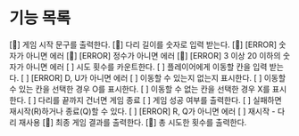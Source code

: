 # 기능 목록

[:deciduous_tree:] 게임 시작 문구를 출력한다.
[:deciduous_tree:] 다리 길이를 숫자로 입력 받는다.
    [:deciduous_tree:] [ERROR] 숫자가 아니면 에러
    [:deciduous_tree:] [ERROR] 정수가 아니면 에러
    [:deciduous_tree:] [ERROR] 3 이상 20 이하의 숫자가 아니면 에러
[ ] 시도 횟수를 카운트한다.
[ ] 플레이어에게 이동할 칸을 입력 받는다.
    [ ] [ERROR] D, U가 아니면 에러
[ ] 이동할 수 있는지 없는지 표시한다.
    [ ] 이동할 수 있는 칸을 선택한 경우 O를 표시한다.
    [ ] 이동할 수 없는 칸을 선택한 경우 X를 표시한다.
[ ] 다리를 끝까지 건너면 게임 종료
[ ] 게임 성공 여부를 출력한다.
[ ] 실패하면 재시작(R)하거나 종료(Q)할 수 있다.
    [ ] [ERROR] R, Q가 아니면 에러
[ ] 재시작 - 다리 재사용
[:deciduous_tree:] 최종 게임 결과를 출력한다.
[:deciduous_tree:] 총 시도한 횟수를 출력한다.